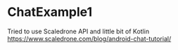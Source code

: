 # ChatExample1

Tried to use Scaledrone API and little bit of Kotlin
https://www.scaledrone.com/blog/android-chat-tutorial/

